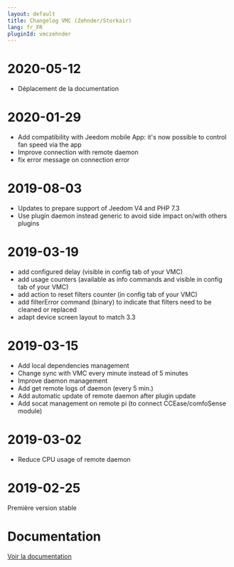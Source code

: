 ```yaml
---
layout: default
title: Changelog VMC (Zehnder/Storkair)
lang: fr_FR
pluginId: vmczehnder
---
```


# 2020-05-12

- Déplacement de la documentation

# 2020-01-29

- Add compatibility with Jeedom mobile App: it's now possible to control fan speed via the app
- Improve connection with remote daemon
- fix error message on connection error

# 2019-08-03

- Updates to prepare support of Jeedom V4 and PHP 7.3
- Use plugin daemon instead generic to avoid side impact on/with others plugins

# 2019-03-19

- add configured delay (visible in config tab of your VMC)
- add usage counters (available as info commands and visible in config tab of your VMC)
- add action to reset filters counter (in config tab of your VMC)
- add filterError command (binary) to indicate that filters need to be cleaned or replaced
- adapt device screen layout to match 3.3

# 2019-03-15

- Add local dependencies management
- Change sync with VMC every minute instead of 5 minutes
- Improve daemon management
- Add get remote logs of daemon (every 5 min.)
- Add automatic update of remote daemon after plugin update
- Add socat management on remote pi (to connect CCEase/comfoSense module)

# 2019-03-02

- Reduce CPU usage of remote daemon

# 2019-02-25

Première version stable

# Documentation

[Voir la documentation]({{site.baseurl}}/{{page.pluginId}})
